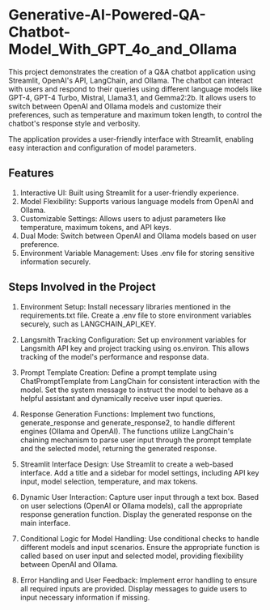 # Generative-AI-Powered-QA-Chatbot-Model_With_GPT_4o_and_Ollama
This project demonstrates the creation of a Q&A chatbot application using Streamlit, OpenAI's API, LangChain, and Ollama. The chatbot can interact with users and respond to their queries using different language models like GPT-4, GPT-4 Turbo, Mistral, Llama3.1, and Gemma2:2b. It allows users to switch between OpenAI and Ollama models and customize their preferences, such as temperature and maximum token length, to control the chatbot's response style and verbosity.

The application provides a user-friendly interface with Streamlit, enabling easy interaction and configuration of model parameters.

## Features
1. Interactive UI: Built using Streamlit for a user-friendly experience.
2. Model Flexibility: Supports various language models from OpenAI and Ollama.
3. Customizable Settings: Allows users to adjust parameters like temperature, maximum tokens, and API keys.
4. Dual Mode: Switch between OpenAI and Ollama models based on user preference.
5. Environment Variable Management: Uses .env file for storing sensitive information securely.

## Steps Involved in the Project
1. Environment Setup:
Install necessary libraries mentioned in the requirements.txt file.
Create a .env file to store environment variables securely, such as LANGCHAIN_API_KEY.

2. Langsmith Tracking Configuration:
Set up environment variables for Langsmith API key and project tracking using os.environ.
This allows tracking of the model's performance and response data.

3. Prompt Template Creation:
Define a prompt template using ChatPromptTemplate from LangChain for consistent interaction with the model.
Set the system message to instruct the model to behave as a helpful assistant and dynamically receive user input queries.

4. Response Generation Functions:
Implement two functions, generate_response and generate_response2, to handle different engines (Ollama and OpenAI).
The functions utilize LangChain's chaining mechanism to parse user input through the prompt template and the selected model, returning the generated response.
5. Streamlit Interface Design:
Use Streamlit to create a web-based interface.
Add a title and a sidebar for model settings, including API key input, model selection, temperature, and max tokens.

6. Dynamic User Interaction:
Capture user input through a text box.
Based on user selections (OpenAI or Ollama models), call the appropriate response generation function.
Display the generated response on the main interface.

7. Conditional Logic for Model Handling:
Use conditional checks to handle different models and input scenarios.
Ensure the appropriate function is called based on user input and selected model, providing flexibility between OpenAI and Ollama.

8. Error Handling and User Feedback:
Implement error handling to ensure all required inputs are provided.
Display messages to guide users to input necessary information if missing.
